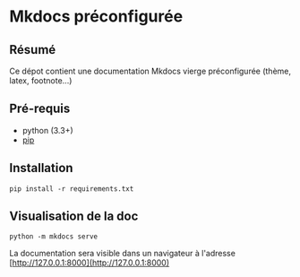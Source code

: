 # Mkdocs préconfigurée

## Résumé

Ce dépot contient une documentation Mkdocs vierge préconfigurée (thème, latex, footnote...)

## Pré-requis

- python (3.3+)
- [pip](https://pypi.org/)

## Installation

```
pip install -r requirements.txt
```

## Visualisation de la doc

```
python -m mkdocs serve
```

La documentation sera visible dans un navigateur à l'adresse
[http://127.0.0.1:8000](http://127.0.0.1:8000)

